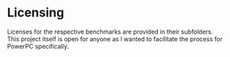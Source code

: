 # Licensing
Licenses for the respective benchmarks are provided in their subfolders. This project itself is open for anyone as I wanted to facilitate the process for PowerPC specifically.

